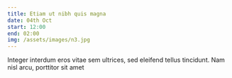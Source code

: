 ```yaml
---
title: Etiam ut nibh quis magna
date: 04th Oct 
start: 12:00
end: 02:00
img: /assets/images/n3.jpg
---
```

Integer interdum eros vitae sem ultrices, sed eleifend tellus tincidunt. Nam nisl arcu, porttitor sit amet